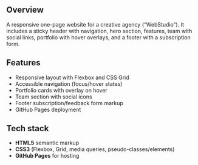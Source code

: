 ## Overview
A responsive one-page website for a creative agency (“WebStudio”). It includes a sticky header with navigation, hero section, features, team with social links, portfolio with hover overlays, and a footer with a subscription form.

## Features
- Responsive layout with Flexbox and CSS Grid
- Accessible navigation (focus/hover states)
- Portfolio cards with overlay on hover
- Team section with social icons
- Footer subscription/feedback form markup
- GitHub Pages deployment

## Tech stack
- **HTML5** semantic markup  
- **CSS3** (Flexbox, Grid, media queries, pseudo-classes/elements)  
- **GitHub Pages** for hosting
